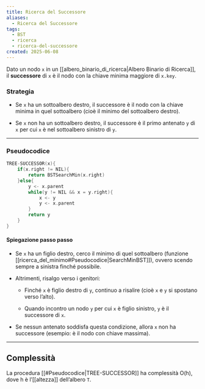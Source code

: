 ```yaml
---
title: Ricerca del Successore
aliases:
  - Ricerca del Successore
tags:
  - BST
  - ricerca
  - ricerca-del-successore
created: 2025-06-08
---
```

Dato un nodo `x` in un [[albero_binario_di_ricerca|Albero Binario di Ricerca]], il **successore** di `x` è il nodo con la chiave minima maggiore di `x.key`.

### Strategia

- Se `x` ha un sottoalbero destro, il successore è il nodo con la chiave minima in quel sottoalbero (cioè il minimo del sottoalbero destro).
    
- Se `x` non ha un sottoalbero destro, il successore è il primo antenato `y` di `x` per cui `x` è nel sottoalbero sinistro di `y`.

---
### Pseudocodice

```c
TREE-SUCCESSOR(x){
	if(x.right != NIL){
		return BSTSearchMin(x.right)
	}else{
		y <- x.parent
		while(y != NIL && x = y.right){
			x <- y
			y <- x.parent
		}
		return y
	}
}
```

#### Spiegazione passo passo

- Se `x` ha un figlio destro, cerco il minimo di quel sottoalbero (funzione [[ricerca_del_minimo#Pseudocodice|SearchMinBST]]), ovvero scendo sempre a sinistra finché possibile.
	
- Altrimenti, risalgo verso i genitori:
    
    - Finché `x` è figlio destro di `y`, continuo a risalire (cioè `x` e `y` si spostano verso l’alto).
        
    - Quando incontro un nodo `y` per cui `x` è figlio sinistro, `y` è il successore di `x`.
        
- Se nessun antenato soddisfa questa condizione, allora `x` non ha successore (esempio: è il nodo con chiave massima).

---
## Complessità
La procedura [[#Pseudocodice|TREE-SUCCESSOR]] ha complessità O(h), dove h è l’[[altezza]] dell’albero `T`.